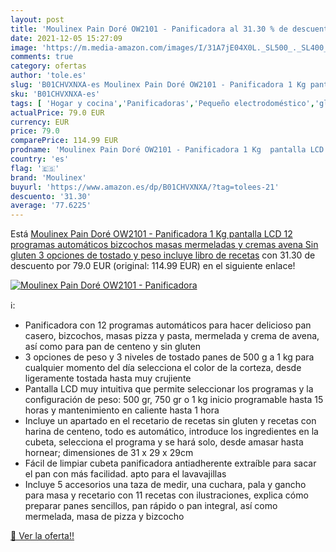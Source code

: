 ```yaml
---
layout: post
title: 'Moulinex Pain Doré OW2101 - Panificadora al 31.30 % de descuento'
date: 2021-12-05 15:27:09
image: 'https://m.media-amazon.com/images/I/31A7jE04X0L._SL500_._SL400_.jpg'
comments: true
category: ofertas
author: 'tole.es'
slug: 'B01CHVXNXA-es Moulinex Pain Doré OW2101 - Panificadora 1 Kg pantalla LCD...'
sku: 'B01CHVXNXA-es'
tags: [ 'Hogar y cocina','Panificadoras','Pequeño electrodoméstico','gluten','moulinex','sin', ]
actualPrice: 79.0 EUR
currency: EUR
price: 79.0
comparePrice: 114.99 EUR
prodname: 'Moulinex Pain Doré OW2101 - Panificadora 1 Kg  pantalla LCD  12 programas automáticos  bizcochos  masas  mermeladas y cremas avena  Sin gluten  3 opciones de tostado y peso  incluye libro de recetas'
country: 'es'
flag: '🇪🇸'
brand: 'Moulinex'
buyurl: 'https://www.amazon.es/dp/B01CHVXNXA/?tag=tolees-21'
descuento: '31.30'
average: '77.6225'
---
```


Está [Moulinex Pain Doré OW2101 - Panificadora 1 Kg  pantalla LCD  12 programas automáticos  bizcochos  masas  mermeladas y cremas avena  Sin gluten  3 opciones de tostado y peso  incluye libro de recetas](https://www.amazon.es/dp/B01CHVXNXA/?tag=tolees-21) con 31.30 de descuento por 79.0 EUR (original: 114.99 EUR) en el siguiente enlace!

[![Moulinex Pain Doré OW2101 - Panificadora](https://m.media-amazon.com/images/I/31A7jE04X0L._SL500_._SL400_.jpg)](https://www.amazon.es/dp/B01CHVXNXA/?tag=tolees-21)

ℹ️:

- Panificadora con 12 programas automáticos para hacer delicioso pan casero, bizcochos, masas pizza y pasta, mermelada y crema de avena, así como para pan de centeno y sin gluten
- 3 opciones de peso y 3 niveles de tostado panes de 500 g a 1 kg para cualquier momento del día selecciona el color de la corteza, desde ligeramente tostada hasta muy crujiente
- Pantalla LCD muy intuitiva que permite seleccionar los programas y la configuración de peso: 500 gr, 750 gr o 1 kg inicio programable hasta 15 horas y mantenimiento en caliente hasta 1 hora
- Incluye un apartado en el recetario de recetas sin gluten y recetas con harina de centeno, todo es automático, introduce los ingredientes en la cubeta, selecciona el programa y se hará solo, desde amasar hasta hornear; dimensiones de 31 x 29 x 29cm
- Fácil de limpiar cubeta panificadora antiadherente extraíble para sacar el pan con más facilidad. apto para el lavavajillas
- Incluye 5 accesorios una taza de medir, una cuchara, pala y gancho para masa y recetario con 11 recetas con ilustraciones, explica cómo preparar panes sencillos, pan rápido o pan integral, así como mermelada, masa de pizza y bizcocho

[🛒 Ver la oferta!!](https://www.amazon.es/dp/B01CHVXNXA/?tag=tolees-21)
